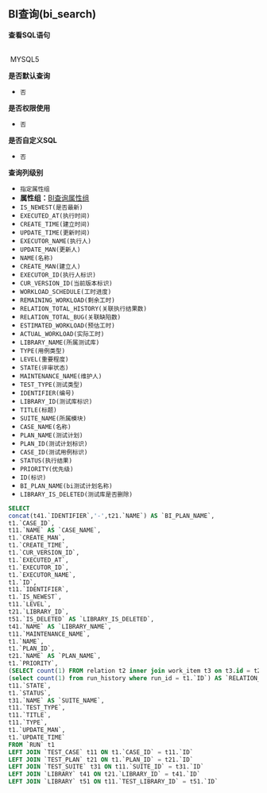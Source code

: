 ## BI查询(bi_search) <!-- {docsify-ignore-all} -->



<p class="panel-title"><b>查看SQL语句</b></p>
<br>

<el-row>
&nbsp;<el-tag @click="MYSQL5 = true">MYSQL5</el-tag>
</el-row>

<br>
<p class="panel-title"><b>是否默认查询</b></p>

* `否`

<p class="panel-title"><b>是否权限使用</b></p>

* `否`

<p class="panel-title"><b>是否自定义SQL</b></p>

* `否`

<p class="panel-title"><b>查询列级别</b></p>

* `指定属性组`
*  **属性组：**[BI查询属性组](#)
  * `IS_NEWEST(是否最新)`
  * `EXECUTED_AT(执行时间)`
  * `CREATE_TIME(建立时间)`
  * `UPDATE_TIME(更新时间)`
  * `EXECUTOR_NAME(执行人)`
  * `UPDATE_MAN(更新人)`
  * `NAME(名称)`
  * `CREATE_MAN(建立人)`
  * `EXECUTOR_ID(执行人标识)`
  * `CUR_VERSION_ID(当前版本标识)`
  * `WORKLOAD_SCHEDULE(工时进度)`
  * `REMAINING_WORKLOAD(剩余工时)`
  * `RELATION_TOTAL_HISTORY(关联执行结果数)`
  * `RELATION_TOTAL_BUG(关联缺陷数)`
  * `ESTIMATED_WORKLOAD(预估工时)`
  * `ACTUAL_WORKLOAD(实际工时)`
  * `LIBRARY_NAME(所属测试库)`
  * `TYPE(用例类型)`
  * `LEVEL(重要程度)`
  * `STATE(评审状态)`
  * `MAINTENANCE_NAME(维护人)`
  * `TEST_TYPE(测试类型)`
  * `IDENTIFIER(编号)`
  * `LIBRARY_ID(测试库标识)`
  * `TITLE(标题)`
  * `SUITE_NAME(所属模块)`
  * `CASE_NAME(名称)`
  * `PLAN_NAME(测试计划)`
  * `PLAN_ID(测试计划标识)`
  * `CASE_ID(测试用例标识)`
  * `STATUS(执行结果)`
  * `PRIORITY(优先级)`
  * `ID(标识)`
  * `BI_PLAN_NAME(bi测试计划名称)`
  * `LIBRARY_IS_DELETED(测试库是否删除)`






<el-dialog v-model="MYSQL5" title="MYSQL5">

```sql
SELECT
concat(t41.`IDENTIFIER`,'-',t21.`NAME`) AS `BI_PLAN_NAME`,
t1.`CASE_ID`,
t11.`NAME` AS `CASE_NAME`,
t1.`CREATE_MAN`,
t1.`CREATE_TIME`,
t1.`CUR_VERSION_ID`,
t1.`EXECUTED_AT`,
t1.`EXECUTOR_ID`,
t1.`EXECUTOR_NAME`,
t1.`ID`,
t11.`IDENTIFIER`,
t1.`IS_NEWEST`,
t11.`LEVEL`,
t21.`LIBRARY_ID`,
t51.`IS_DELETED` AS `LIBRARY_IS_DELETED`,
t41.`NAME` AS `LIBRARY_NAME`,
t11.`MAINTENANCE_NAME`,
t1.`NAME`,
t1.`PLAN_ID`,
t21.`NAME` AS `PLAN_NAME`,
t1.`PRIORITY`,
(SELECT count(1) FROM relation t2 inner join work_item t3 on t3.id = t2.TARGET_ID and  t3.IS_DELETED = 0 inner join work_item_type t4 on t4.ID = t3.WORK_ITEM_TYPE_ID and t4.`GROUP` = 'bug' where t1.id = t2.PRINCIPAL_ID AND t2.TARGET_TYPE = 'work_item') AS `RELATION_TOTAL_BUG`,
(select count(1) from run_history where run_id = t1.`ID`) AS `RELATION_TOTAL_HISTORY`,
t11.`STATE`,
t1.`STATUS`,
t31.`NAME` AS `SUITE_NAME`,
t11.`TEST_TYPE`,
t11.`TITLE`,
t11.`TYPE`,
t1.`UPDATE_MAN`,
t1.`UPDATE_TIME`
FROM `RUN` t1 
LEFT JOIN `TEST_CASE` t11 ON t1.`CASE_ID` = t11.`ID` 
LEFT JOIN `TEST_PLAN` t21 ON t1.`PLAN_ID` = t21.`ID` 
LEFT JOIN `TEST_SUITE` t31 ON t11.`SUITE_ID` = t31.`ID` 
LEFT JOIN `LIBRARY` t41 ON t21.`LIBRARY_ID` = t41.`ID` 
LEFT JOIN `LIBRARY` t51 ON t11.`TEST_LIBRARY_ID` = t51.`ID` 


```

</el-dialog>

<script>
 const { createApp } = Vue
  createApp({
    data() {
      return {
                MYSQL5 : false
        
      }
    },
    methods: {
    }
  }).use(ElementPlus).mount('#app')
</script>